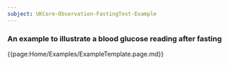 ```yaml
---
subject: UKCore-Observation-FastingTest-Example
---
```

### An example to illustrate a blood glucose reading after fasting

{{page:Home/Examples/ExampleTemplate.page.md}}
